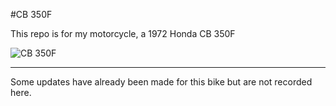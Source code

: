 #CB 350F

This repo is for my motorcycle, a 1972 Honda CB 350F

![CB 350F](http://f.cl.ly/items/2E2R1h0o3V193M1B453O/IMG_0284.JPG)

---

Some updates have already been made for this bike but are not recorded here.